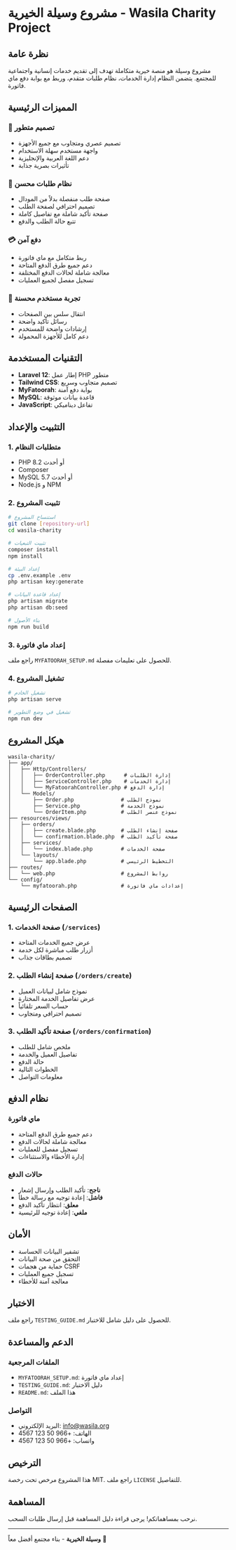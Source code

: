 # مشروع وسيلة الخيرية - Wasila Charity Project

## نظرة عامة

مشروع وسيلة هو منصة خيرية متكاملة تهدف إلى تقديم خدمات إنسانية واجتماعية للمجتمع. يتضمن النظام إدارة الخدمات، نظام طلبات متقدم، وربط مع بوابة دفع ماي فاتورة.

## المميزات الرئيسية

### 🎨 تصميم متطور
- تصميم عصري ومتجاوب مع جميع الأجهزة
- واجهة مستخدم سهلة الاستخدام
- دعم اللغة العربية والإنجليزية
- تأثيرات بصرية جذابة

### 🛒 نظام طلبات محسن
- صفحة طلب منفصلة بدلاً من المودال
- تصميم احترافي لصفحة الطلب
- صفحة تأكيد شاملة مع تفاصيل كاملة
- تتبع حالة الطلب والدفع

### 💳 دفع آمن
- ربط متكامل مع ماي فاتورة
- دعم جميع طرق الدفع المتاحة
- معالجة شاملة لحالات الدفع المختلفة
- تسجيل مفصل لجميع العمليات

### 📱 تجربة مستخدم محسنة
- انتقال سلس بين الصفحات
- رسائل تأكيد واضحة
- إرشادات واضحة للمستخدم
- دعم كامل للأجهزة المحمولة

## التقنيات المستخدمة

- **Laravel 12**: إطار عمل PHP متطور
- **Tailwind CSS**: تصميم متجاوب وسريع
- **MyFatoorah**: بوابة دفع آمنة
- **MySQL**: قاعدة بيانات موثوقة
- **JavaScript**: تفاعل ديناميكي

## التثبيت والإعداد

### 1. متطلبات النظام
- PHP 8.2 أو أحدث
- Composer
- MySQL 5.7 أو أحدث
- Node.js و NPM

### 2. تثبيت المشروع

```bash
# استنساخ المشروع
git clone [repository-url]
cd wasila-charity

# تثبيت التبعيات
composer install
npm install

# إعداد البيئة
cp .env.example .env
php artisan key:generate

# إعداد قاعدة البيانات
php artisan migrate
php artisan db:seed

# بناء الأصول
npm run build
```

### 3. إعداد ماي فاتورة

راجع ملف `MYFATOORAH_SETUP.md` للحصول على تعليمات مفصلة.

### 4. تشغيل المشروع

```bash
# تشغيل الخادم
php artisan serve

# تشغيل في وضع التطوير
npm run dev
```

## هيكل المشروع

```
wasila-charity/
├── app/
│   ├── Http/Controllers/
│   │   ├── OrderController.php      # إدارة الطلبات
│   │   ├── ServiceController.php    # إدارة الخدمات
│   │   └── MyFatoorahController.php # إدارة الدفع
│   └── Models/
│       ├── Order.php               # نموذج الطلب
│       ├── Service.php             # نموذج الخدمة
│       └── OrderItem.php           # نموذج عنصر الطلب
├── resources/views/
│   ├── orders/
│   │   ├── create.blade.php        # صفحة إنشاء الطلب
│   │   └── confirmation.blade.php  # صفحة تأكيد الطلب
│   ├── services/
│   │   └── index.blade.php         # صفحة الخدمات
│   └── layouts/
│       └── app.blade.php           # التخطيط الرئيسي
├── routes/
│   └── web.php                     # روابط المشروع
└── config/
    └── myfatoorah.php              # إعدادات ماي فاتورة
```

## الصفحات الرئيسية

### 1. صفحة الخدمات (`/services`)
- عرض جميع الخدمات المتاحة
- أزرار طلب مباشرة لكل خدمة
- تصميم بطاقات جذاب

### 2. صفحة إنشاء الطلب (`/orders/create`)
- نموذج شامل لبيانات العميل
- عرض تفاصيل الخدمة المختارة
- حساب السعر تلقائياً
- تصميم احترافي ومتجاوب

### 3. صفحة تأكيد الطلب (`/orders/confirmation`)
- ملخص شامل للطلب
- تفاصيل العميل والخدمة
- حالة الدفع
- الخطوات التالية
- معلومات التواصل

## نظام الدفع

### ماي فاتورة
- دعم جميع طرق الدفع المتاحة
- معالجة شاملة لحالات الدفع
- تسجيل مفصل للعمليات
- إدارة الأخطاء والاستثناءات

### حالات الدفع
- **ناجح**: تأكيد الطلب وإرسال إشعار
- **فاشل**: إعادة توجيه مع رسالة خطأ
- **معلق**: انتظار تأكيد الدفع
- **ملغي**: إعادة توجيه للرئيسية

## الأمان

- تشفير البيانات الحساسة
- التحقق من صحة البيانات
- حماية من هجمات CSRF
- تسجيل جميع العمليات
- معالجة آمنة للأخطاء

## الاختبار

راجع ملف `TESTING_GUIDE.md` للحصول على دليل شامل للاختبار.

## الدعم والمساعدة

### الملفات المرجعية
- `MYFATOORAH_SETUP.md`: إعداد ماي فاتورة
- `TESTING_GUIDE.md`: دليل الاختبار
- `README.md`: هذا الملف

### التواصل
- البريد الإلكتروني: info@wasila.org
- الهاتف: +966 50 123 4567
- واتساب: +966 50 123 4567

## الترخيص

هذا المشروع مرخص تحت رخصة MIT. راجع ملف `LICENSE` للتفاصيل.

## المساهمة

نرحب بمساهماتكم! يرجى قراءة دليل المساهمة قبل إرسال طلبات السحب.

---

**وسيلة الخيرية** - بناء مجتمع أفضل معاً 🌟